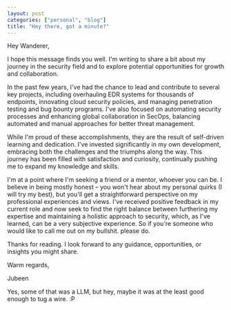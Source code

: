 ```yaml
---
layout: post
categories: ["personal", "blog"]
title: "Hey there, got a minute?"
---
```


Hey Wanderer,

I hope this message finds you well. I'm writing to share a bit about my journey in the security field and to explore potential opportunities for growth and collaboration.

In the past few years, I've had the chance to lead and contribute to several key projects, including overhauling EDR systems for thousands of endpoints, innovating cloud security policies, and managing penetration testing and bug bounty programs. I've also focused on automating security processes and enhancing global collaboration in SecOps, balancing automated and manual approaches for better threat management.

While I'm proud of these accomplishments, they are the result of self-driven learning and dedication. I've invested significantly in my own development, embracing both the challenges and the triumphs along the way. This journey has been filled with satisfaction and curiosity, continually pushing me to expand my knowledge and skills.

I'm at a point where I'm seeking a friend or a mentor, whoever you can be. I believe in being mostly honest – you won't hear about my personal quirks (I will try my best), but you'll get a straightforward perspective on my professional experiences and views. I've received positive feedback in my current role and now seek to find the right balance between furthering my expertise and maintaining a holistic approach to security, which, as I've learned, can be a very subjective experience. So if you're someone who would like to call me out on my bullshit. please do. 

Thanks for reading. I look forward to any guidance, opportunities, or insights you might share.

Warm regards,

Jubeen

Yes, some of that was a LLM, but hey, maybe it was at the least good enough to tug a wire. :P